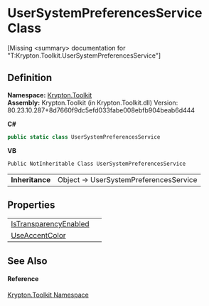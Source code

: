 # UserSystemPreferencesService Class


\[Missing &lt;summary&gt; documentation for "T:Krypton.Toolkit.UserSystemPreferencesService"\]



## Definition
**Namespace:** <a href="79d2eac2-21f4-54ff-7552-b20c33c30600.md">Krypton.Toolkit</a>  
**Assembly:** Krypton.Toolkit (in Krypton.Toolkit.dll) Version: 80.23.10.287+8d7660f9dc5efd033fabe008ebfb904beab6d444

**C#**
``` C#
public static class UserSystemPreferencesService
```
**VB**
``` VB
Public NotInheritable Class UserSystemPreferencesService
```

<table><tr><td><strong>Inheritance</strong></td><td>Object  →  UserSystemPreferencesService</td></tr>
</table>



## Properties
<table>
<tr>
<td><a href="1f295d51-6ec4-318c-d76f-6c28a02051e9.md">IsTransparencyEnabled</a></td>
<td> </td></tr>
<tr>
<td><a href="36cc99f4-9a5e-c026-e781-635ef66d6bf7.md">UseAccentColor</a></td>
<td> </td></tr>
</table>

## See Also


#### Reference
<a href="79d2eac2-21f4-54ff-7552-b20c33c30600.md">Krypton.Toolkit Namespace</a>  
